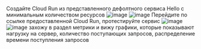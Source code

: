 Создайте Cloud Run из представленного дефолтного сервиса Hello с минимальным количеством ресурсов
![image](https://github.com/KopeikinaA/2024-cloud-platforms-as-the-basis-of-technology-entrepreurship-4125-kopeikina_a_a/assets/164926706/24fa7a2e-f03a-40fa-be95-1f0184149903)
![image](https://github.com/KopeikinaA/2024-cloud-platforms-as-the-basis-of-technology-entrepreurship-4125-kopeikina_a_a/assets/164926706/d5364129-6db8-419e-aae4-f2d8a046807e)
Перейдите по ссылке предоставленной Cloud Run, протестируйте сервис
![image](https://github.com/KopeikinaA/2024-cloud-platforms-as-the-basis-of-technology-entrepreurship-4125-kopeikina_a_a/assets/164926706/7edd36a3-932f-4d78-9391-d71ee232ada5)
![image](https://github.com/KopeikinaA/2024-cloud-platforms-as-the-basis-of-technology-entrepreurship-4125-kopeikina_a_a/assets/164926706/38845e10-251d-403b-b4a1-e5e72bec1566)
захожу в раздел метрики и вижу графики, которые показывают нагрузку на сервер, количество поступающих запросов, распределение времени поступления запросов
